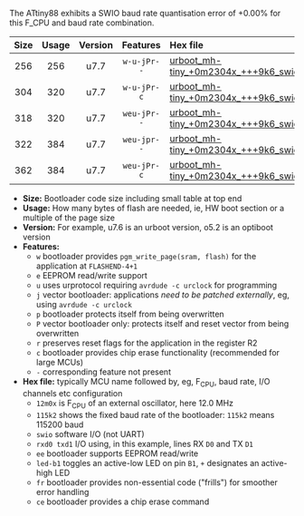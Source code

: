 The ATtiny88 exhibits a SWIO baud rate quantisation error of +0.00% for this F_CPU and baud rate combination.

|Size|Usage|Version|Features|Hex file|
|:-:|:-:|:-:|:-:|:--|
|256|256|u7.7|`w-u-jPr--`|[urboot_mh-tiny_+0m2304x_+++9k6_swio_rxd7_txd6_led+d0.hex](https://raw.githubusercontent.com/stefanrueger/urboot.hex/main/boards/mh-tiny/external_oscillator/fcpu_+0m2304x/br_+++9k6/urboot_mh-tiny_+0m2304x_+++9k6_swio_rxd7_txd6_led+d0.hex)|
|304|320|u7.7|`w-u-jPr-c`|[urboot_mh-tiny_+0m2304x_+++9k6_swio_rxd7_txd6_led+d0_fr_ce.hex](https://raw.githubusercontent.com/stefanrueger/urboot.hex/main/boards/mh-tiny/external_oscillator/fcpu_+0m2304x/br_+++9k6/urboot_mh-tiny_+0m2304x_+++9k6_swio_rxd7_txd6_led+d0_fr_ce.hex)|
|318|320|u7.7|`weu-jPr--`|[urboot_mh-tiny_+0m2304x_+++9k6_swio_rxd7_txd6_ee_led+d0.hex](https://raw.githubusercontent.com/stefanrueger/urboot.hex/main/boards/mh-tiny/external_oscillator/fcpu_+0m2304x/br_+++9k6/urboot_mh-tiny_+0m2304x_+++9k6_swio_rxd7_txd6_ee_led+d0.hex)|
|322|384|u7.7|`weu-jpr--`|[urboot_mh-tiny_+0m2304x_+++9k6_swio_rxd7_txd6_ee_led+d0_fr.hex](https://raw.githubusercontent.com/stefanrueger/urboot.hex/main/boards/mh-tiny/external_oscillator/fcpu_+0m2304x/br_+++9k6/urboot_mh-tiny_+0m2304x_+++9k6_swio_rxd7_txd6_ee_led+d0_fr.hex)|
|362|384|u7.7|`weu-jPr-c`|[urboot_mh-tiny_+0m2304x_+++9k6_swio_rxd7_txd6_ee_led+d0_fr_ce.hex](https://raw.githubusercontent.com/stefanrueger/urboot.hex/main/boards/mh-tiny/external_oscillator/fcpu_+0m2304x/br_+++9k6/urboot_mh-tiny_+0m2304x_+++9k6_swio_rxd7_txd6_ee_led+d0_fr_ce.hex)|

- **Size:** Bootloader code size including small table at top end
- **Usage:** How many bytes of flash are needed, ie, HW boot section or a multiple of the page size
- **Version:** For example, u7.6 is an urboot version, o5.2 is an optiboot version
- **Features:**
  + `w` bootloader provides `pgm_write_page(sram, flash)` for the application at `FLASHEND-4+1`
  + `e` EEPROM read/write support
  + `u` uses urprotocol requiring `avrdude -c urclock` for programming
  + `j` vector bootloader: applications *need to be patched externally*, eg, using `avrdude -c urclock`
  + `p` bootloader protects itself from being overwritten
  + `P` vector bootloader only: protects itself and reset vector from being overwritten
  + `r` preserves reset flags for the application in the register R2
  + `c` bootloader provides chip erase functionality (recommended for large MCUs)
  + `-` corresponding feature not present
- **Hex file:** typically MCU name followed by, eg, F<sub>CPU</sub>, baud rate, I/O channels etc configuration
  + `12m0x` is F<sub>CPU</sub> of an external oscillator, here 12.0 MHz
  + `115k2` shows the fixed baud rate of the bootloader: `115k2` means 115200 baud
  + `swio` software I/O (not UART)
  + `rxd0 txd1` I/O using, in this example, lines RX `D0` and TX `D1`
  + `ee` bootloader supports EEPROM read/write
  + `led-b1` toggles an active-low LED on pin `B1`, `+` designates an active-high LED
  + `fr` bootloader provides non-essential code ("frills") for smoother error handling
  + `ce` bootloader provides a chip erase command
